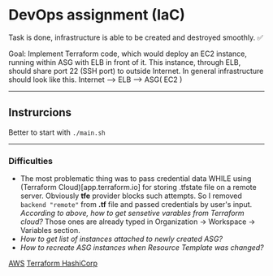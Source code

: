 # DevOps assignment (IaC)
Task is done, infrastructure is able to be created and destroyed smoothly. ✅

Goal: Implement Terraform code, which would deploy an EC2 instance, running within ASG with ELB in front of it. This instance, through ELB, should share port 22 (SSH port) to outside Internet. 
In 	general infrastructure should look like this. Internet --> ELB --> ASG( EC2 )

--------
## Instrurcions
Better to start with `./main.sh`

--------
### Difficulties
- The most problematic thing was to pass credential data WHILE using (Terraform Cloud)[app.terraform.io] for storing .tfstate file on a remote server.
Obviously **tfe**  provider blocks such attempts. 
So I removed `backend "remote"` from **.tf** file and passed credentials by user's input. 
*According to above, how to get sensetive varables from Terraform cloud?* Those ones are already typed in Organization -> Workspace -> Variables section.
- *How to get list of instances attached to newly created ASG?*
- *How to recreate ASG instances when Resource Template was changed?*


[AWS](https://docs.aws.amazon.com/index.html)
[Terraform HashiCorp](https://registry.terraform.io/providers/hashicorp/aws/latest)
